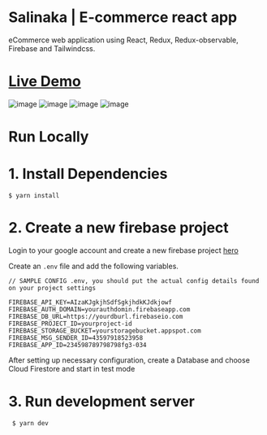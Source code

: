 # Salinaka | E-commerce react app
eCommerce web application using React, Redux, Redux-observable, Firebase and Tailwindcss.

# [Live Demo](https://ecommerce-app-beta-plum.vercel.app)

![image](https://user-images.githubusercontent.com/112856770/207569358-de4d0eba-8c1b-4d73-929e-ce1fa369c2f2.png)
![image](https://user-images.githubusercontent.com/112856770/207571337-2a90dc64-aded-407f-bff5-65ad1b6a00ae.png)
![image](https://user-images.githubusercontent.com/112856770/207571535-69cc9761-90d0-4c80-ab91-98e6c4f43d8c.png)
![image](https://user-images.githubusercontent.com/112856770/207571712-53b49175-451d-4958-9a44-773675ab1e39.png)

# Run Locally
# 1. Install Dependencies
``` $ yarn install ```

# 2. Create a new firebase project

Login to your google account and create a new firebase project [hero](https://console.firebase.google.com/u/0/)

Create an ```.env``` file and add the following variables.

```
// SAMPLE CONFIG .env, you should put the actual config details found on your project settings

FIREBASE_API_KEY=AIzaKJgkjhSdfSgkjhdkKJdkjowf
FIREBASE_AUTH_DOMAIN=yourauthdomin.firebaseapp.com
FIREBASE_DB_URL=https://yourdburl.firebaseio.com
FIREBASE_PROJECT_ID=yourproject-id
FIREBASE_STORAGE_BUCKET=yourstoragebucket.appspot.com
FIREBASE_MSG_SENDER_ID=43597918523958
FIREBASE_APP_ID=234598789798798fg3-034

```
After setting up necessary configuration, create a Database and choose Cloud Firestore and start in test mode

# 3. Run development server
``` $ yarn dev```
